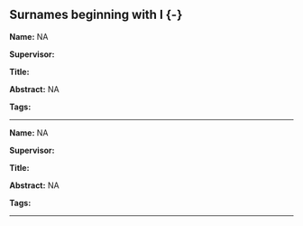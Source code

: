 



## Surnames beginning with I {-}

**Name:**  NA

**Supervisor:**  

**Title:** 

**Abstract:** NA

**Tags:** 

---



**Name:**  NA

**Supervisor:**  

**Title:** 

**Abstract:** NA

**Tags:** 

---

